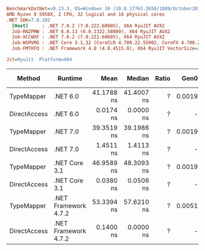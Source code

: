 ``` ini

BenchmarkDotNet=v0.13.3, OS=Windows 10 (10.0.17763.3650/1809/October2018Update/Redstone5), VM=Hyper-V
AMD Ryzen 9 5950X, 2 CPU, 32 logical and 16 physical cores
.NET SDK=7.0.102
  [Host]     : .NET 7.0.2 (7.0.222.60605), X64 RyuJIT AVX2
  Job-RNZPMW : .NET 6.0.13 (6.0.1322.58009), X64 RyuJIT AVX2
  Job-XCCWXF : .NET 7.0.2 (7.0.222.60605), X64 RyuJIT AVX2
  Job-WSMVMG : .NET Core 3.1.32 (CoreCLR 4.700.22.55902, CoreFX 4.700.22.56512), X64 RyuJIT AVX2
  Job-FMTKFQ : .NET Framework 4.8 (4.8.4515.0), X64 RyuJIT VectorSize=256

Jit=RyuJit  Platform=X64  

```
|       Method |              Runtime |       Mean |     Median | Ratio |   Gen0 | Allocated | Alloc Ratio |
|------------- |--------------------- |-----------:|-----------:|------:|-------:|----------:|------------:|
|   TypeMapper |             .NET 6.0 | 41.1788 ns | 41.4007 ns |     ? | 0.0019 |      32 B |           ? |
| DirectAccess |             .NET 6.0 |  0.0174 ns |  0.0000 ns |     ? |      - |         - |           ? |
|   TypeMapper |             .NET 7.0 | 39.3519 ns | 39.1986 ns |     ? | 0.0019 |      32 B |           ? |
| DirectAccess |             .NET 7.0 |  1.4511 ns |  1.4113 ns |     ? |      - |         - |           ? |
|   TypeMapper |        .NET Core 3.1 | 46.9589 ns | 48.3093 ns |     ? | 0.0019 |      32 B |           ? |
| DirectAccess |        .NET Core 3.1 |  0.0380 ns |  0.0506 ns |     ? |      - |         - |           ? |
|   TypeMapper | .NET Framework 4.7.2 | 53.3394 ns | 57.6210 ns |     ? | 0.0051 |      32 B |           ? |
| DirectAccess | .NET Framework 4.7.2 |  0.1400 ns |  0.0000 ns |     ? |      - |         - |           ? |
